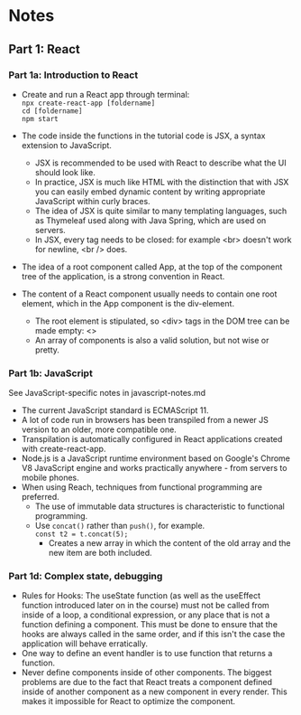 # Notes

## Part 1: React
### Part 1a: Introduction to React

- Create and run a React app through terminal:<br>
  `npx create-react-app [foldername]`<br>
  `cd [foldername]`<br>
  `npm start`

- The code inside the functions in the tutorial code is JSX, a syntax extension to JavaScript.
  - JSX is recommended to be used with React to describe what the UI should look like.
  - In practice, JSX is much like HTML with the distinction that with JSX you can easily embed dynamic content by writing appropriate JavaScript within curly braces.
  - The idea of JSX is quite similar to many templating languages, such as Thymeleaf used along with Java Spring, which are used on servers.
  - In JSX, every tag needs to be closed: for example \<br> doesn't work for newline, \<br /> does.



- The idea of a root component called App, at the top of the component tree of the application, is a strong convention in React.
- The content of a React component usually needs to contain one root element, which in the App component is the div-element.
  - The root element is stipulated, so \<div> tags in the DOM tree can be made empty: <>
  - An array of components is also a valid solution, but not wise or pretty.



### Part 1b: JavaScript
See JavaScript-specific notes in javascript-notes.md

- The current JavaScript standard is ECMAScript 11.
- A lot of code run in browsers has been transpiled from a newer JS version to an older, more compatible one.
- Transpilation is automatically configured in React applications created with create-react-app.
- Node.js is a JavaScript runtime environment based on Google's Chrome V8 JavaScript engine and works practically anywhere - from servers to mobile phones.
- When using Reach, techniques from functional programming are preferred.
  - The use of immutable data structures is characteristic to functional programming.
  - Use `concat()` rather than `push()`, for example.<br>
    `const t2 = t.concat(5);`
    - Creates a new array in which the content of the old array and the new item are both included.



### Part 1d: Complex state, debugging

- Rules for Hooks: The useState function (as well as the useEffect function introduced later on in the course) must not be called from inside of a loop, a conditional expression, or any place that is not a function defining a component. This must be done to ensure that the hooks are always called in the same order, and if this isn't the case the application will behave erratically.
- One way to define an event handler is to use function that returns a function.
- Never define components inside of other components.  The biggest problems are due to the fact that React treats a component defined inside of another component as a new component in every render. This makes it impossible for React to optimize the component.
